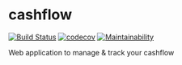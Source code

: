 # cashflow

[![Build Status](https://travis-ci.org/essanpupil/cashflow.svg?branch=master)](https://travis-ci.org/essanpupil/cashflow)
[![codecov](https://codecov.io/gh/essanpupil/cashflow/branch/master/graph/badge.svg)](https://codecov.io/gh/essanpupil/cashflow)
[![Maintainability](https://api.codeclimate.com/v1/badges/967b1f4e88e6e216f00a/maintainability)](https://codeclimate.com/github/essanpupil/cashflow/maintainability)

Web application to manage &amp; track your cashflow
